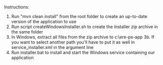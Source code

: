 Instructions:

1. Run "mvn clean install" from the root folder to create an up-to-date version of the application to use
2. Run script createWindowsInstaller.sh to create the installer zip archive in the same folder
3. In Windows, extract all files from the zip archive to c:\ere-ps-app
3b. If you want to select another path you'll have to put it as well in service_installer.xml in the argument line
4. Run installer.bat to install and start the Windows service containing our application